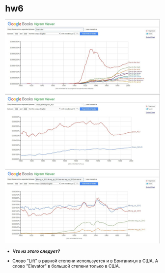 # hw6
![alt text](https://github.com/LikaVekilyan/hw6/blob/master/v51Dtb7LwPg.jpg)
![alt text](https://github.com/LikaVekilyan/hw6/blob/master/2.jpg)
![alt text](https://github.com/LikaVekilyan/hw6/blob/master/3.jpg)
+ ***Что из этого следует?***
- Слово "Lift" в равной степени используется и в Британии,и в США. А слово "Elevator" в большой степени только в США.
